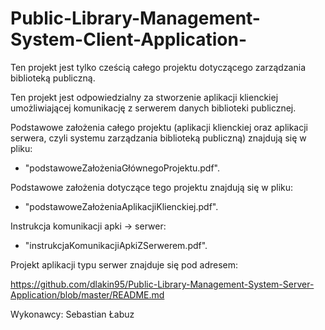 # Public-Library-Management-System-Client-Application-

Ten projekt jest tylko cześcią całego projektu dotyczącego zarządzania biblioteką publiczną.

Ten projekt jest odpowiedzialny za stworzenie aplikacji klienckiej umożliwiającej komunikację z serwerem danych biblioteki publicznej.

Podstawowe założenia całego projektu (aplikacji klienckiej oraz aplikacji serwera, czyli systemu zarządzania biblioteką publiczną) znajdują się w pliku:            

 - "podstawoweZałożeniaGłównegoProjektu.pdf".

Podstawowe założenia dotyczące tego projektu znajdują się w pliku:

- "podstawoweZałożeniaAplikacjiKlienckiej.pdf".

Instrukcja komunikacji apki -> serwer:

- "instrukcjaKomunikacjiApkiZSerwerem.pdf".

Projekt aplikacji typu serwer znajduje się pod adresem:

https://github.com/dlakin95/Public-Library-Management-System-Server-Application/blob/master/README.md

Wykonawcy: Sebastian Łabuz
